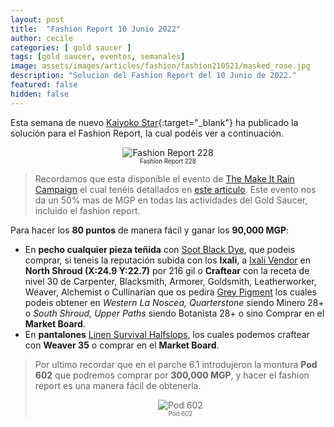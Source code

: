 ```yaml
---
layout: post
title:  "Fashion Report 10 Junio 2022"
author: cecile
categories: [ gold saucer ]
tags: [gold saucer, eventos, semanales]
image: assets/images/articles/fashion/fashion210521/masked_rose.jpg
description: "Solucion del Fashion Report del 10 Junio de 2022."
featured: false
hidden: false
---
```


Esta semana de nuevo [Kaiyoko Star](https://twitter.com/kaiyokostar){:target="_blank"} ha publicado la solución para el Fashion Report, la cual podéis ver a continuación.

<p align="center"><img src="{{ site.baseurl }}/assets/images/articles/fashion/fashion220710/freport_228.jpg" alt="Fashion Report 228">
<br/>
<sub><sup>Fashion Report 228</sup></sub></p>

<blockquote>
Recordamos que esta disponible el evento de <a href="/maitrain2022/" target="_blank">The Make It Rain Campaign</a> el cual tenéis detallados en <a href="/maitrain2022/" target="_blank">este articulo</a>. Este evento nos da un 50% mas de MGP en todas las actividades del Gold Saucer, incluido el fashion report.
</blockquote>

Para hacer los **80 puntos** de manera fácil y ganar los **90,000 MGP**:

- En **pecho cualquier pieza teñida** con <a href="https://eu.finalfantasyxiv.com/lodestone/playguide/db/item/0c0c7f94f09/" class="eorzeadb_link" target="_blank">Soot Black Dye</a>, que podeis comprar, si teneis la reputación subida con los **Ixali**, a <a href="https://eu.finalfantasyxiv.com/lodestone/playguide/db/shop/82cc59ae4c7/?item=188d2c75e07&type=gil" class="eorzeadb_link" target="_blank">Ixali Vendor</a> en **North Shroud (X:24.9 Y:22.7)** por 216 gil o **Craftear** con la receta de nivel 30 de Carpenter, Blacksmith, Armorer, Goldsmith, Leatherworker, Weaver, Alchemist o Cullinarian que os pedira <a href="https://eu.finalfantasyxiv.com/lodestone/playguide/db/item/0563231e95a/" class="eorzeadb_link" target="_blank">Grey Pigment</a> los cuales podeis obtener en *Western La Noscea, Quarterstone* siendo Minero 28+ o *South Shroud, Upper Paths* siendo Botanista 28+ o sino Comprar en el **Market Board**.
- En **pantalones** <a href="https://eu.finalfantasyxiv.com/lodestone/playguide/db/item/769b567109d/" class="eorzeadb_link" target="_blank">Linen Survival Halfslops</a>, los cuales podemos craftear con **Weaver 35** o comprar en el **Market Board**.

<blockquote>
Por ultimo recordar que en el parche 6.1 introdujeron la montura <b>Pod 602</b> que podremos comprar por <b>300,000 MGP</b>, y hacer el fashion report es una manera fácil de obtenerla.
<br/>
<p align="center">
    <img src="{{ site.baseurl }}/assets/images/articles/fashion/fashion220408/pod602.jpg" alt="Pod 602"/><br/>
    <sub><sup>Pod 602</sup></sub>
</p>
</blockquote>